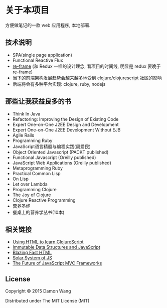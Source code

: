 # 关于本项目

方便做笔记的一款 web 应用程序, 本地部署.

## 技术说明

- SPA(single page application)
- Functional Reactive Flux
- [re-frame](https://github.com/Day8/re-frame)
(和 Redux 一样的设计理念, 看项目的时间线, 明显是 redux 要晚于 re-frame)
- 当下的前端架构发展趋势会越来越多地受到 clojure/clojurescript 社区的影响
- 后端将会有多种平台实现: clojure, ruby, nodejs

## 那些让我获益良多的书

- Think In Java
- Refactoring: Improving the Design of Existing Code
- Expert One-on-One J2EE Design and Development
- Expert One-on-One J2EE Development Without EJB
- Agile Rails
- Programming Ruby
- JavaScript语言精髓与编程实践(周爱民)
- Object Oriented Javascript (PACKT published)
- Functional Javascript (Oreilly published)
- JavaScript Web Applications (Oreilly published)
- Metaprogramming Ruby
- Practical Common Lisp
- On Lisp
- Let over Lambda
- Programming Clojure
- The Joy of Clojure
- Clojure Reactive Programming
- 营养圣经
- 餐桌上的营养学丛书(10本)

## 相关链接

- [Using HTML to learn ClojureScript](https://github.com/shaunlebron/jumping-from-html-to-clojurescript)
- [Immutable Data Structures and JavaScript](http://jlongster.com/Using-Immutable-Data-Structures-in-JavaScript)
- [Blazing Fast HTML](http://elm-lang.org/blog/blazing-fast-html)
- [Solar System of JS](http://shaunlebron.github.io/solar-system-of-js/#0)
- [The Future of JavaScript MVC Frameworks](http://swannodette.github.io/2013/12/17/the-future-of-javascript-mvcs/)

## License

Copyright © 2015 Damon Wang

Distributed under The MIT License (MIT)

